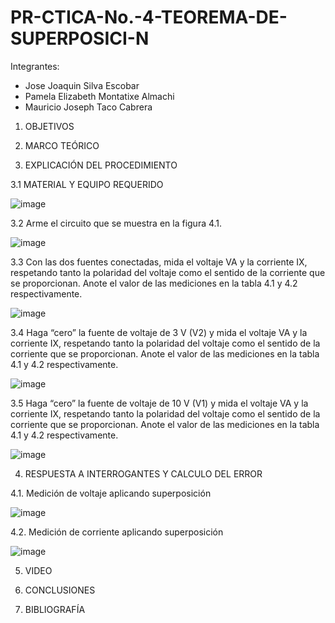 # PR-CTICA-No.-4-TEOREMA-DE-SUPERPOSICI-N

Integrantes:

- Jose Joaquin Silva Escobar
- Pamela Elizabeth Montatixe Almachi
- Mauricio Joseph Taco Cabrera


1. OBJETIVOS



2. MARCO TEÓRICO



3. EXPLICACIÓN DEL PROCEDIMIENTO

3.1 MATERIAL Y EQUIPO REQUERIDO

![image](https://user-images.githubusercontent.com/117045943/210023255-f99a5033-0149-48b9-b317-6a366005b8ca.png)

3.2 Arme el circuito que se muestra en la figura 4.1.

![image](https://user-images.githubusercontent.com/117045943/210023285-3d749178-8b9c-41a5-94e9-4dc9d4355087.png)

3.3 Con las dos fuentes conectadas, mida el voltaje VA y la corriente IX, respetando
tanto la polaridad del voltaje como el sentido de la corriente que se proporcionan. Anote
el valor de las mediciones en la tabla 4.1 y 4.2 respectivamente.

![image](https://user-images.githubusercontent.com/117045943/210029046-abb2a217-7e3c-4281-8e75-dd4e76b192b0.png)

3.4 Haga “cero” la fuente de voltaje de 3 V (V2) y mida el voltaje VA y la corriente IX,
respetando tanto la polaridad del voltaje como el sentido de la corriente que se
proporcionan. Anote el valor de las mediciones en la tabla 4.1 y 4.2 respectivamente.

![image](https://user-images.githubusercontent.com/117045943/210029676-e8c9bc94-f8e0-4e83-9dcb-dcbd78bf9719.png)

3.5 Haga “cero” la fuente de voltaje de 10 V (V1) y mida el voltaje VA y la corriente
IX, respetando tanto la polaridad del voltaje como el sentido de la corriente que se
proporcionan. Anote el valor de las mediciones en la tabla 4.1 y 4.2 respectivamente.

![image](https://user-images.githubusercontent.com/117045943/210029732-45327802-3187-4fa5-8dda-d7fb76757ad3.png)


4. RESPUESTA A INTERROGANTES Y CALCULO DEL ERROR

4.1. Medición de voltaje aplicando superposición

![image](https://user-images.githubusercontent.com/117045943/210030192-e8bd09f0-04ca-426e-9140-5ca8847b3e62.png)

4.2. Medición de corriente aplicando superposición

![image](https://user-images.githubusercontent.com/117045943/210030204-f1d2c685-ae27-4727-83e9-8bb0de25f4a4.png)

5. VIDEO



6. CONCLUSIONES



7. BIBLIOGRAFÍA
